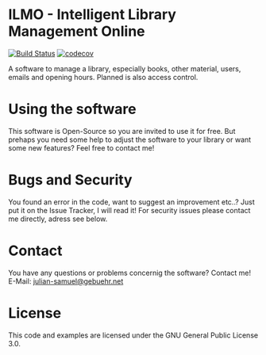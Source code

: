 # ILMO - Intelligent Library Management Online

[![Build Status](https://app.travis-ci.com/moan0s/ILMO2.svg?branch=main)](https://app.travis-ci.com/moan0s/ILMO2)
[![codecov](https://codecov.io/gh/moan0s/ILMO2/branch/main/graph/badge.svg?token=MIY8NRBNAU)](https://codecov.io/gh/moan0s/ILMO2)

A software to manage a library, especially books, other material, users, emails and opening hours. Planned is also access control.

# Using the software

This software is Open-Source so you are invited to use it for free. But prehaps you need some help to adjust the software to your library or want some new features? Feel free to contact me!

# Bugs and Security

You found an error in the code, want to suggest an improvement etc..? Just put it on the Issue Tracker, I will read it! For security issues please contact me directly, adress see below.

# Contact

You have any questions or problems concernig the software? Contact me! E-Mail: julian-samuel@gebuehr.net

# License

This code and examples are licensed under the GNU General Public License 3.0.
